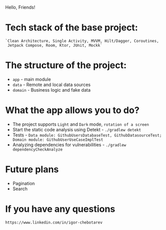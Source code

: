 Hello, Friends!   

# Tech stack of the base project:   
    `Clean Architecture, Single Activity, MVVM, Hilt/Dagger, Coroutines, 
     Jetpack Compose, Room, Ktor, JUnit, Mockk`

# The structure of the project:

* `app`               - main module
* `data`              - Remote and local data sources 
* `domain`            - Business logic and fake data 

# What the app allows you to do? 

* The project supports `Light` and `Dark` mode, `rotation of a screen`
* Start the static code analysis using Detekt - `./gradlew detekt`  
* Tests - `Data module: GithubUsersDatabaseTest, GithubDatasourceTest; 
           Domain module: GithubUserUseCaseImplTest`
* Analyzing dependencies for vulnerabilities - `./gradlew dependencyCheckAnalyze`

# Future plans

* Pagination
* Search 

# If you have any questions

    https://www.linkedin.com/in/igor-chebotarev 
  